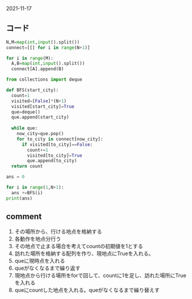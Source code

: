 2021-11-17

## コード

```python
N,M=map(int,input().split())
connect=[[] for i in range(N+1)]

for i in range(M):
  A,B=map(int,input().split())
  connect[A].append(B)

from collections import deque

def BFS(start_city):
  count=1
  visited=[False]*(N+1)
  visited[start_city]=True
  que=deque()
  que.append(start_city)
  
  while que:
    now_city=que.pop()
    for to_city in connect[now_city]:
      if visited[to_city]==False:
        count+=1
        visited[to_city]=True
        que.append(to_city)
  return count

ans = 0

for i in range(1,N+1):
  ans +=BFS(i)
print(ans)
```

## comment
1. その場所から、行ける地点を格納する
2. 各動作を地点分行う
3. その地点で止まる場合を考えてcountの初期値を1とする
4. 訪れた場所を格納する配列を作り、現地点にTrueを入れる。
5. queに現時点を入れる
6. queがなくなるまで繰り返す
7. 現地点から行ける場所をforで回して、countに1を足し、訪れた場所にTrueを入れる
8. queにcountした地点を入れる。queがなくなるまで繰り替えす

